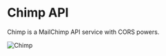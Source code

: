 # Chimp API
Chimp is a MailChimp API service with CORS powers.

![Chimp](https://media.giphy.com/media/3GnCVaJAGhfJ6/giphy.gif)

